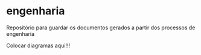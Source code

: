 # engenharia
Repositório para guardar os documentos gerados a partir dos processos de engenharia

Colocar diagramas aqui!!!
